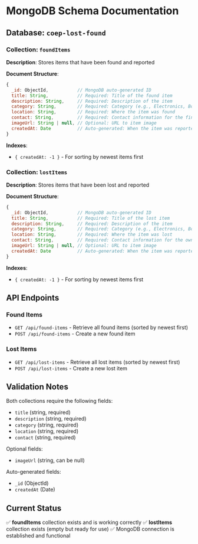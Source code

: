 # MongoDB Schema Documentation

## Database: `coep-lost-found`

### Collection: `foundItems`

**Description**: Stores items that have been found and reported

**Document Structure**:
```javascript
{
  _id: ObjectId,           // MongoDB auto-generated ID
  title: String,           // Required: Title of the found item
  description: String,     // Required: Description of the item
  category: String,        // Required: Category (e.g., Electronics, Books, etc.)
  location: String,        // Required: Where the item was found
  contact: String,         // Required: Contact information for the finder
  imageUrl: String | null, // Optional: URL to item image
  createdAt: Date          // Auto-generated: When the item was reported
}
```

**Indexes**:
- `{ createdAt: -1 }` - For sorting by newest items first

### Collection: `lostItems`

**Description**: Stores items that have been lost and reported

**Document Structure**:
```javascript
{
  _id: ObjectId,           // MongoDB auto-generated ID
  title: String,           // Required: Title of the lost item
  description: String,     // Required: Description of the item
  category: String,        // Required: Category (e.g., Electronics, Books, etc.)
  location: String,        // Required: Where the item was lost
  contact: String,         // Required: Contact information for the owner
  imageUrl: String | null, // Optional: URL to item image
  createdAt: Date          // Auto-generated: When the item was reported
}
```

**Indexes**:
- `{ createdAt: -1 }` - For sorting by newest items first

## API Endpoints

### Found Items
- `GET /api/found-items` - Retrieve all found items (sorted by newest first)
- `POST /api/found-items` - Create a new found item

### Lost Items
- `GET /api/lost-items` - Retrieve all lost items (sorted by newest first)
- `POST /api/lost-items` - Create a new lost item

## Validation Notes

Both collections require the following fields:
- `title` (string, required)
- `description` (string, required)
- `category` (string, required)
- `location` (string, required)
- `contact` (string, required)

Optional fields:
- `imageUrl` (string, can be null)

Auto-generated fields:
- `_id` (ObjectId)
- `createdAt` (Date)

## Current Status

✅ **foundItems** collection exists and is working correctly
✅ **lostItems** collection exists (empty but ready for use)
✅ MongoDB connection is established and functional
